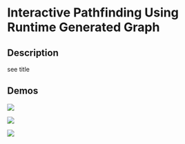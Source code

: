 # Interactive Pathfinding Using Runtime Generated Graph

## Description

see title

## Demos

![](../blob/master/gifys/empty.gif)

![](../blob/master/gifys/random.gif)

![](../blob/master/gifys/whatever.gif)